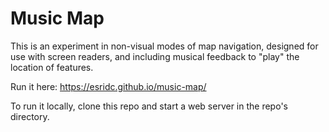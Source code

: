 # Music Map

This is an experiment in non-visual modes of map navigation, designed for use with screen readers, and including musical feedback to "play" the location of features.

Run it here: https://esridc.github.io/music-map/

To run it locally, clone this repo and start a web server in the repo's directory.